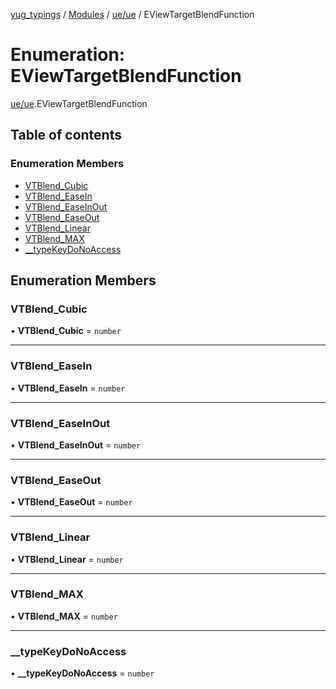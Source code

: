 [yug_typings](../README.md) / [Modules](../modules.md) / [ue/ue](../modules/ue_ue.md) / EViewTargetBlendFunction

# Enumeration: EViewTargetBlendFunction

[ue/ue](../modules/ue_ue.md).EViewTargetBlendFunction

## Table of contents

### Enumeration Members

- [VTBlend\_Cubic](ue_ue.EViewTargetBlendFunction.md#vtblend_cubic)
- [VTBlend\_EaseIn](ue_ue.EViewTargetBlendFunction.md#vtblend_easein)
- [VTBlend\_EaseInOut](ue_ue.EViewTargetBlendFunction.md#vtblend_easeinout)
- [VTBlend\_EaseOut](ue_ue.EViewTargetBlendFunction.md#vtblend_easeout)
- [VTBlend\_Linear](ue_ue.EViewTargetBlendFunction.md#vtblend_linear)
- [VTBlend\_MAX](ue_ue.EViewTargetBlendFunction.md#vtblend_max)
- [\_\_typeKeyDoNoAccess](ue_ue.EViewTargetBlendFunction.md#__typekeydonoaccess)

## Enumeration Members

### VTBlend\_Cubic

• **VTBlend\_Cubic** = `number`

___

### VTBlend\_EaseIn

• **VTBlend\_EaseIn** = `number`

___

### VTBlend\_EaseInOut

• **VTBlend\_EaseInOut** = `number`

___

### VTBlend\_EaseOut

• **VTBlend\_EaseOut** = `number`

___

### VTBlend\_Linear

• **VTBlend\_Linear** = `number`

___

### VTBlend\_MAX

• **VTBlend\_MAX** = `number`

___

### \_\_typeKeyDoNoAccess

• **\_\_typeKeyDoNoAccess** = `number`

